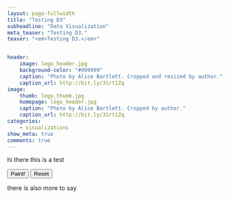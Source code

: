 ```yaml
---
layout: page-fullwidth
title: "Testing D3"
subheadline: "Data Visualization"
meta_teaser: "Testing D3."
teaser: "<em>Testing D3.</em>"


header:
    image: lego_header.jpg
    background-color: "#999999"
    caption: "Photo by Alice Bartlett. Cropped and resized by author."
    caption_url: http://bit.ly/31rt1Zq
image:
    thumb: lego_thumb.jpg
    homepage: lego_header.jpg
    caption: "Photo by Alice Bartlett. Cropped by author."
    caption_url: http://bit.ly/31rt1Zq
categories:
    - visualizations
show_meta: true
comments: true
---
```

<!--more-->


<head>
<script type="text/javascript" src="http://mbostock.github.com/d3/d3.js"></script>
<script src="https://cdnjs.cloudflare.com/ajax/libs/d3/4.3.0/d3.js"></script>
</head>

hi there this is a test




<div id="example">
<div id="option">
    <input name="updateButton" 
           type="button" 
           value="Paint!" 
           onclick="movePencil(); addPaint(1,800); addPaint(2,2000)"/>
    <input name="resetButton" 
           type="button" 
           value="Reset" 
           onclick="removePaint()"/>
</div>

</div>

<script>
var dataset = [1, 2];
var pencilColor = "#F0C446";
var paintColor = "#271B77";

var svg = d3.select("div#example").append("svg")
  .attr("width",700)
  .attr("height", 400)
  .attr("align","center");

var objects = svg.append("g");

var pencils = objects.selectAll("g").data(dataset)
                .enter()
                .append("g")
                .attr("id", function(d, i) { return i; })
                .attr("transform",function(d, i) {return "translate(" + i*50 + ",0)";});

var rects = pencils.append("rect")
                   .attr("x", 50)
                   .attr("y", 50)
                   .attr("width", 50)
                   .attr("height", 300)
                   .attr("fill", pencilColor)
                   .style("fill-opacity", .7)
                   .style("stroke-width",".2em")
                   .style("stroke", pencilColor);

var triangles = pencils.append("path")
                       .attr('d', function(d,i) { 
                                var x = 0, y = 50;
                                return 'M ' + (50+x) +' '+ y + ' l 25 -50 l 25 50 z';
                             })
                       .attr("fill", pencilColor)
                       .style("fill-opacity", .4)
                       .style("stroke-width",".2em")
                       .style("stroke", pencilColor);

var tips = pencils.append("path")
                  .attr('d', function(d, i) {
                            var x = 12.5, y = 25;
                            return 'M ' + (50+x) + ' ' + y + ' l ' + x + ' ' + -y + ' l ' + x + ' ' + y + ' z';
                        })
                  .style("fill-opacity", .7)
                  .style("stroke-width",".2em")
                  .style("stroke", "#393731");
                  
var paint = pencils.append("rect")
                   .attr("x", 50)
                   .attr("y", 300)
                   .attr("width", 50)
                   .attr("height", 50)
                   .attr("fill", paintColor)
                   .style("fill-opacity", 0.9)
                   .style("stroke-width",".2em")
                   .style("stroke", paintColor);


// Function called on button click
function movePencil() {
    d3.select("g").selectAll("*")
      .filter(function (d) { return d == 1; })
      .transition()
        .duration(750)
        .attr("transform", "translate(0,25)")
      .on("end",function() { // on end of transition...
		    d3.select(this)
		    	.transition() // second transition
					.delay(750)
					.attr("transform", "translate(0,0)")
		});
}

function addPaint(pencilNumber, delay) {
    d3.select("g").selectAll("*")
      .filter(function(d) { return d == pencilNumber; })
      .filter(function(d,i) { return i == 4; })
      .transition()
         .delay(delay)
         .attr("height", function(d) {
                            var height = d3.select(this)
                               .style('height')
                               .slice(0, -2)
                            return Math.min(Math.round(Number(height))+50, 300); } )
         .attr("y", function(d) {
                            var y = d3.select(this)
                               .style('y')
                               .slice(0, -2)
                            return Math.max(Math.round(Number(y))-50, 50); });
}

function removePaint() {
    paint
      .transition()
      .duration(500)
        .attr("y", 300)
        .attr("height", 50);
}

svg.style('transform', 'translate(50%, 0%)')

</script>



there is also more to say